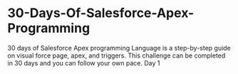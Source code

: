 # 30-Days-Of-Salesforce-Apex-Programming
30 days of Salesforce Apex programming Language is a step-by-step guide on visual force page, apex, and triggers. This challenge can be completed in 30 days and you can follow your own pace. 
Day 1	
